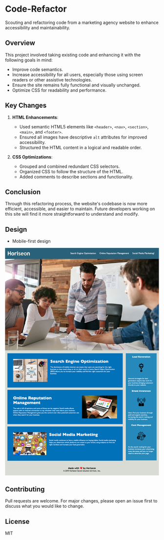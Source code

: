 # Code-Refactor

Scouting and refactoring code from a marketing agency website to enhance accessibility and maintainability.

## Overview

This project involved taking existing code and enhancing it with the following goals in mind:

- Improve code semantics.
- Increase accessibility for all users, especially those using screen readers or other assistive technologies.
- Ensure the site remains fully functional and visually unchanged.
- Optimize CSS for readability and performance.

## Key Changes

1. **HTML Enhancements**:
   - Used semantic HTML5 elements like `<header>`, `<nav>`, `<section>`, `<main>`, and `<footer>`.
   - Ensured all images have descriptive `alt` attributes for improved accessibility.
   - Structured the HTML content in a logical and readable order.

2. **CSS Optimizations**:
   - Grouped and combined redundant CSS selectors.
   - Organized CSS to follow the structure of the HTML.
   - Added comments to describe sections and functionality.

## Conclusion

Through this refactoring process, the website's codebase is now more efficient, accessible, and easier to maintain. Future developers working on this site will find it more straightforward to understand and modify.

## Design

* Mobile-first design

![Screenshot of website](assets/images/01-html-css-git-challenge-demo.jpeg)

## Contributing

Pull requests are welcome. For major changes, please open an issue first to discuss what you would like to change.

## License

MIT
